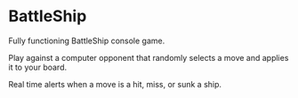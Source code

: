 # BattleShip
Fully functioning BattleShip console game.

Play against a computer opponent that randomly selects a move and applies it to your board.

Real time alerts when a move is a hit, miss, or sunk a ship.
